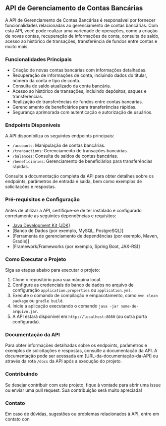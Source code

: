 ## API de Gerenciamento de Contas Bancárias

A API de Gerenciamento de Contas Bancárias é responsável por fornecer funcionalidades relacionadas ao gerenciamento de contas bancárias. Com esta API, você pode realizar uma variedade de operações, como a criação de novas contas, recuperação de informações de conta, consulta de saldo, acesso ao histórico de transações, transferência de fundos entre contas e muito mais.

### Funcionalidades Principais
- Criação de novas contas bancárias com informações detalhadas.
- Recuperação de informações de conta, incluindo dados do titular, número da conta e tipo de conta.
- Consulta de saldo atualizado da conta bancária.
- Acesso ao histórico de transações, incluindo depósitos, saques e transferências.
- Realização de transferências de fundos entre contas bancárias.
- Gerenciamento de beneficiários para transferências rápidas.
- Segurança aprimorada com autenticação e autorização de usuários.

### Endpoints Disponíveis
A API disponibiliza os seguintes endpoints principais:

- `/accounts`: Manipulação de contas bancárias.
- `/transactions`: Gerenciamento de transações bancárias.
- `/balances`: Consulta de saldos de contas bancárias.
- `/beneficiaries`: Gerenciamento de beneficiários para transferências rápidas.

Consulte a documentação completa da API para obter detalhes sobre os endpoints, parâmetros de entrada e saída, bem como exemplos de solicitações e respostas.

### Pré-requisitos e Configuração
Antes de utilizar a API, certifique-se de ter instalado e configurado corretamente as seguintes dependências e requisitos:

- [Java Development Kit (JDK)](https://www.oracle.com/java/technologies/javase-jdk11-downloads.html)
- [Banco de Dados (por exemplo, MySQL, PostgreSQL)]
- [Ferramenta de gerenciamento de dependências (por exemplo, Maven, Gradle)]
- [Framework/Frameworks (por exemplo, Spring Boot, JAX-RS)]

### Como Executar o Projeto
Siga as etapas abaixo para executar o projeto:

1. Clone o repositório para sua máquina local.
2. Configure as credenciais do banco de dados no arquivo de configuração `application.properties` ou `application.yml`.
3. Execute o comando de compilação e empacotamento, como `mvn clean package` ou `gradle build`.
4. Inicie a aplicação executando o comando `java -jar nome-do-arquivo.jar`.
5. A API estará disponível em `http://localhost:8080` (ou outra porta configurada).

### Documentação da API
Para obter informações detalhadas sobre os endpoints, parâmetros e exemplos de solicitações e respostas, consulte a documentação da API. A documentação pode ser acessada em [URL-da-documentação-da-API] ou através da rota `/docs` da API após a execução do projeto.

### Contribuindo
Se desejar contribuir com este projeto, fique à vontade para abrir uma issue ou enviar uma pull request. Sua contribuição será muito apreciada!

### Contato
Em caso de dúvidas, sugestões ou problemas relacionados à API, entre em contato con

